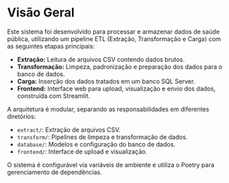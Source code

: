 # Visão Geral

Este sistema foi desenvolvido para processar e armazenar dados de saúde pública, utilizando um pipeline ETL (Extração, Transformação e Carga) com as seguintes etapas principais:

- **Extração:** Leitura de arquivos CSV contendo dados brutos.
- **Transformação:** Limpeza, padronização e preparação dos dados para o banco de dados.
- **Carga:** Inserção dos dados tratados em um banco SQL Server.
- **Frontend:** Interface web para upload, visualização e envio dos dados, construída com Streamlit.

A arquitetura é modular, separando as responsabilidades em diferentes diretórios:
- `extract/`: Extração de arquivos CSV.
- `transform/`: Pipelines de limpeza e transformação de dados.
- `database/`: Modelos e configuração do banco de dados.
- `frontend/`: Interface de upload e visualização.

O sistema é configurável via variáveis de ambiente e utiliza o Poetry para gerenciamento de dependências. 
